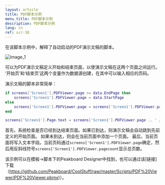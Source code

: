 ```yaml
---
layout: article
title: PDF脚本示例
menu_title: PDF脚本示例
description: PDF脚本示例
lang: cn
ref: scr-10
---
```

在该脚本示例中，解释了自动启动的PDF演示文稿的脚本。


![image_1](/assets/images/scripting/Scripting_Beispiele/PDF.png)

可以为PDF演示文稿定义开始和结束页面，以使演示文稿在这两个页面之间运行。
‘开始页’和‘结束页’这两个变量作为数据源创建，在其中可以输入相应的页码。

演示文稿的脚本非常简单：

```lua
if screens['Screen1'].PDFViewer.page >= data.EndPage then
	screens['Screen1'].PDFViewer.page = data.StartPage
else
	screens['Screen1'].PDFViewer.page = screens['Screen1'].PDFViewer.page + 1
end

screens['Screen1'].Page.text = screens['Screen1'].PDFViewer.page .. ' / ' .. screens['Screen1'].PDFViewer.pagecount

```

首先，系统检查是否已经到达结束页面。如果已到达，则演示文稿会自动跳到先前定义的开始页面。
如果未到达，则会在当前页面中添加一个页面。
最后，当前页面将写入文本字段。当前页码通过`screens['Screen1'].PDFViewer.page`确定，然后用反斜线符号`screens['Screen1'].PDFViewer.pagecount`显示总页数。

该示例可以在模板->脚本下的Peakboard Designer中找到，也可以通过该[链接]下载（https://github.com/Peakboard/CoolStuff/raw/master/Scripts/PDF%20Viewer/PDF%20Viewer.pbmx)）。
